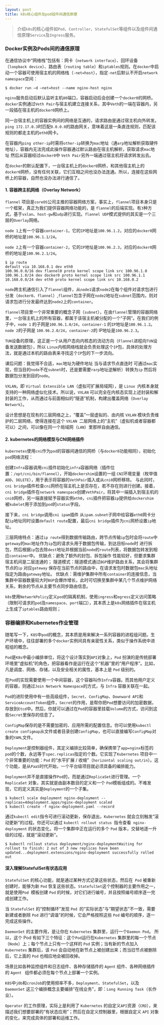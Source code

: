 ```yaml
---
layout: post
title: k8s核心组件及pod组件间通信原理
---
```


> 介绍`k8s`的核心组件如`Pod`、`Controller`、`StatefulSet`等组件以及组件间通信原理`Service`及`Ingress`服务。

###  Docker实例及Pods间的通信原理

在通信协议中“网络栈”包括有：网卡（`network interface`）、回环设备（`loopback device`）、路由表（`routing table`）和`iptables`规则。在`docker`中启动一个容器可使用宿主机的网络栈（`-net=host`），指定`-net`后默认不开启`network namespace`空间：

```shell
$ docker run –d –net=host --name nginx-host nginx
```

`nginx`服务启动后默认监听主机`80`端口，容器启动后会创建一个`docker0`的网桥。`docker`实例通过`Veth Pair`与宿主机建立连接关系，其中`Veth`的一端在容器内，另一段插在宿主机的`docker0`网桥上。
<!-- more -->
同一台宿主机上的容器实例间的网络是互通的，请求路由是通过宿主机向外转发。`ping 172.17.0.3`时匹配`0.0.0.0`的路由网关，意味着这是一条直连规则，匹配该规则的都走主机的`eth0`网卡。

在容器内`ping other-ip`时需将`other-ip`转换为`mac`地址（通`arp`地址解析获取硬件地址），容器内无法完成此操作容器通过默认路由在宿主机解析，获取请求`mac`地址 然后从容器经过`docker0`中 `Veth Pair`另外一端通过宿主机将请求转发出去。

在`docker`的默认配置下，一台宿主机上的`docker0`网桥，和其他宿主机上的`docker0`网桥，没有任何关联，它们互相之间也没办法连通。所以，连接在这些网桥上的容器，自然也没办法进行通信了。

#### 1. 容器跨主机网络（Overlay Network）

`flannel` 项目是`coreOS`公司主推的容器网络方案，事实上，`flannel`项目本身只是一个框架，真正为我们提供容器网络功能的，是 `flannel`的后端实现。有`3`种方式，基于`vxlan`、`host-gw`和`udp`进行实现。`flannel UDP`模式提供的其实是一个三层的`Overlay`网络。

`node 1`上有一个容器`container-1`，它的`IP`地址是`100.96.1.2`，对应的`docker0`网桥的地址是`100.96.1.1/24`。

`node 2`上有一个容器`container-2`，它的`IP`地址是`100.96.2.3`，对应的`docker0`网桥的地址是`100.96.2.1/24`。

```shell
$ ip route
default via 10.168.0.1 dev eth0
100.96.0.0/16 dev flannel0 proto kernel scope link src 100.96.1.0
100.96.1.0/24 dev docker0 proto kernel scope link src 100.96.1.1
10.168.0.0/24 dev eth0 proto kernel scope link src 10.168.0.2
```

`node`跨主机通信引入了`flannel`组件，从`node1`请求`node2`在每个组件对请求包进行分发（`docker0`、`flannel`）,`flannel`包含子网在`node2`地址在`subnet`范围内，则对请求包进行分发最终达到`node2`上的`container`。

`flannel`项目里一个非常重要的概念子网（`subnet`），在由`flannel`管理的容器网络里，一台宿主机上的所有容器，都属于该宿主机被分配的一个“子网”。在我们的例子中，`node 1` 的子网是`100.96.1.0/24`，`container-1` 的`IP`地址是`100.96.1.2`。`node 2`的子网是 `100.96.2.0/24`，`container-2`的 IP地址是`100.96.2.3`。

`TUN`设备的原理，这正是一个从用户态向内核态的流动方向（`Flannel`进程向`TUN`设备发送数据包），所以 `Linux`内核网络栈就会负责处理这个`IP`包，具体的处理方法，就是通过本机的路由表来寻找这个`IP`包的下一步流向。

课后问题：我觉得不合适，`mac`地址为硬件地址 当与请求节点直连时 可通过`mac`实现，但当目的`node`不在`subnet`时，还是要需要`rarp`地址逆解析）转换为`ip` 然后将数据包分发到目的`node`。

`VXLAN`，即 `Virtual Extensible LAN`（虚拟可扩展局域网），是 `Linux `内核本身就支持的一种网络虚似化技术。所以说，`VXLAN` 可以完全在内核态实现上述封装和解封装的工作，从而通过与前面相似的“隧道”机制，构建出覆盖网络（`Overlay Network`）。

设计思想是在现有的三层网络之上，“覆盖”一层虚拟的、由内核 `VXLAN` 模块负责维护的二层网络，使得连接在这个 `VXLAN `二层网络上的“主机”（虚拟机或者容器都可以）之间，可以像在同一个局域网（`LAN`）里那样自由通信。

#### 2. kubernetes的网络模型与CNI网络插件
`kubernetes`使用`cni`作为`pod`的容器间通信的网桥（与`docker0`功能相同），初始化`pod`网络流程：

创建`Infra`容器调用`cni`插件初始化`infra`容器网络（插件位置：`/opt/cni/bin/flannel`），开始`dockershim`设置的一组 `CNI`环境变量（枚举值`ADD`、`DELETE`），用于表示将容器的`VethPair`插入或从`cni0`网桥移除。
与此同时，`cni bridge`插件检查`cni`网桥在宿主机上是否存在，若不存在则进行创建。接着，`cni bridge`插件在`network namespace`创建`VethPair`，将其中一端插入到宿主机的`cni0`网桥，另一端直接赋予容器实例`eth0`，`cni`插件把容器`ip`提供给`dockershim` 被`kubelet`用于添加到`pod`的`status`字段。

接下来，`cni bridge`调用`cni ipam`插件 从`ipam.subnet`子网中给容器`eth0`网卡分配`ip`地址同时设置`default route`配置，最后`cni bridge`插件为`cni`网桥设置`ip`地址。

三层网络特点：通过`ip route`得到数据传输路由，跨节点传输`ip`包时会将`route`中`geteway`的`mac`地址作为`ip`包的请求头用于数据包传输，到达目标`node`时 进行拆包，然后根据`ip`包去除`dest`地址并根据当前`node`的`route`列表，将数据包转发到相应`container`中。
优缺点：避免了额外的封包、拆包操作 性能较好，但要求集群宿主机间是二层连通的；
隧道模式：隧道模式通过`BGP`维护路由关系，其会将集群节点的`ip` 对应`gateway` 保存在当前节点的路由中，在请求发包时数据包`mac`头地址指定为路由`gateway`地址。
优缺点：需维护集群中所有`container`的连接信息，当集群中容器数量较大时`BGP`会爆炸增长，此时可切换至集群中某几个节点维护网络关系，剩余的节点从主要节点同步路由信息。

`k8s`使用`NetworkPolicy`定义`pod`的隔离机制，使用`ingress`和`egress`定义访问策略（限制可请求的`pod`及`namespace`、`port`端口），其本质上是`k8s`网络插件在宿主机上生成了`iptables`路由规则；

### 容器编排和Kubernetes作业管理

随笔写一下，`K8S`中`pod`的概念，其本质是用来解决一系列容器的进程组问题。生产环境中，往往部署的多个`docker`实例间具有亲密性关系，类似于操作系统中进程组的概念。

`Pod`是`K8s`中最小编排单位，将这个设计落实到`API`对象上，`Pod` 扮演的是传统部署环境里“虚拟机”的角色，把容器看作是运行在这个“机器”里的“用户程序”。比如，凡是调度、网络、存储，以及安全相关的属性，基本上是 `Pod` 级别的。

在`Pod`的实现需要使用一个中间容器，这个容器叫作`Infra`容器。而其他用户定义的容器，则通过` Join Network Namespace `的方式，与 `Infra` 容器关联在一起。

`Pod`的进阶使用中有一些高级组件，`Secret`、`ConfigMap`、`Downward API`和`ServiceAccountToken`组件，`Secret`的作用，是帮你把`Pod`想要访问的加密数据，存放到`Etcd`中。然后，你就可以通过在`Pod`的容器里挂载`Volume`的方式，访问到这些`Secret`里保存的信息了。

`ConfigMap`保存的是不需要加密的、应用所需的配置信息。你可以使用`kubectl create configmap`从文件或者目录创建`ConfigMap`，也可以直接编写`ConfigMap`对象的`YAML`文件。

`Deployment`是控制器组件，其定义编排比较简单，确保携带了`app=nginx`标签的`pod`的个数，永远等于`spec.replicas`指定的个数。它实现了`Kubernetes` 项目中一个非常重要的功能：`Pod` 的“水平扩展 / 收缩”（`horizontal scaling out/in`）。这个功能，是从`PaaS`时代开始，一个平台级项目就必须具备的编排能力。

`Deployment`并不是直接操作`Pod`的，而是通过`ReplicaSet`进行管理。一个`ReplicaSet` 对象，其实就是由副本数目的定义和一个 `Pod`模板组成的。不难发现，它的定义其实是`Deployment`的一个子集。

```shell
$ kubectl scale deployment nginx-deployment --replicas=4deployment.apps/nginx-deployment scaled
$ kubectl create -f nginx-deployment.yaml --record
```

通过`kubectl edit`指令可进行滚动更新，保存退出，`Kubernetes` 就会立刻触发“滚动更新”的过程。你还可以通过 `kubectl rollout status `指令查看` nginx-deployment` 的状态变化，将一个集群中正在运行的多个 `Pod` 版本，交替地逐一升级的过程，就是“滚动更新”。

```shell
$ kubectl rollout status deployment/nginx-deploymentWaiting for rollout to finish: 2 out of 3 new replicas have been updated...deployment.extensions/nginx-deployment successfully rolled out
```
#### 深入理解StatefulSet有状态应用

`StatefulSet` 的核心功能，就是通过某种方式记录这些状态，然后在` Pod` 被重新创建时，能够为新 `Pod` 恢复这些状态。`StatefulSet`这个控制器的主要作用之一，就是使用`Pod `模板创建 `Pod` 的时候，对它们进行编号，并且按照编号顺序逐一完成创建工作。

当 `StatefulSet` 的“控制循环”发现 `Pod `的“实际状态”与“期望状态”不一致，需要新建或者删除 `Pod` 进行“调谐”的时候，它会严格按照这些 `Pod` 编号的顺序，逐一完成这些操作。

`DaemonSet` 的主要作用，是让你在 `Kubernetes` 集群里，运行一个`Daemon Pod`。 所以，这个 Pod 有如下三个特征：这个`Pod`运行在`Kubernetes` 集群里的每一个节点（`Node`）上；每个节点上只有一个这样的 `Pod` 实例；当有新的节点加入` Kubernetes` 集群后，该 `Pod` 会自动地在新节点上被创建出来；而当旧节点被删除后，它上面的 `Pod` 也相应地会被回收掉。

场景比如各种监控组件和日志组件、各种存储插件的 ` Agent ` 组件、各种网络插件的  `Agent ` 组件都必须在每个节点上部署一个实例。

`K8S`中`jOb`和`cronJob`的使用频率不多，`Deployment`、`StatefulSet`，以及` DaemonSet` 这三个编排概念主要编排“在线业务”，即：`Long Running Task`（长作业）。

`Operator` 的工作原理，实际上是利用了 `Kubernetes` 的自定义` API `资源（`CRD`），来描述我们想要部署的“有状态应用”；然后在自定义控制器里，根据自定义 `API` 对象的变化，来完成具体的部署和运维工作。

